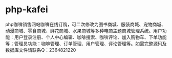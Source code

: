 # php-kafei
php咖啡销售网站咖啡在线订购，可二次修改为图书商城、服装商城、宠物商城、动漫商城、零食商城、鲜花商城、水果商城等多种电商主题商城管理系统。用户功能：用户登录注册、个人中心编辑、咖啡搜索、咖啡评论、加入购物车、下单功能等；管理员功能：咖啡管理、订单管理、用户管理、评论管理等。如需完整源码及数据库文件请联系Q：2364821220
